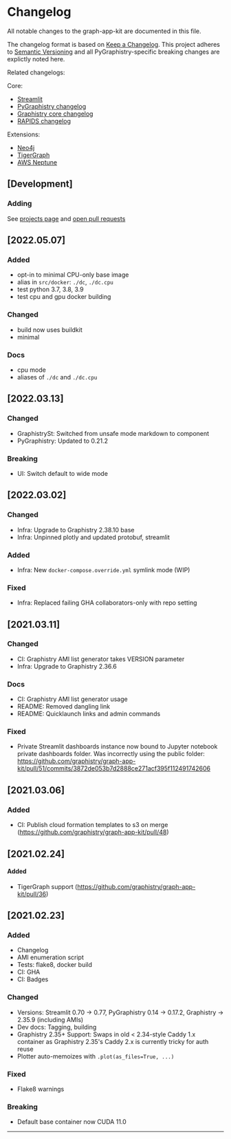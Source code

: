 # Changelog

All notable changes to the graph-app-kit are documented in this file.

The changelog format is based on [Keep a Changelog](https://keepachangelog.com/en/1.0.0/). This project adheres to [Semantic Versioning](https://semver.org/spec/v2.0.0.html) and all PyGraphistry-specific breaking changes are explictly noted here.

Related changelogs:

Core:
* [Streamlit](https://docs.streamlit.io/en/stable/changelog.html)
* [PyGraphistry changelog](https://github.com/graphistry/pygraphistry/blob/master/CHANGELOG.md)
* [Graphistry core changelog](https://graphistry.zendesk.com/hc/en-us/articles/360033184174-Enterprise-Release-List-Downloads)
* [RAPIDS changelog](https://github.com/rapidsai/cudf/releases)

Extensions:
* [Neo4j](https://neo4j.com/release-notes/)
* [TigerGraph](https://docs.tigergraph.com/faqs/change-log-1)
* [AWS Neptune](https://docs.aws.amazon.com/neptune/latest/userguide/doc-history.html)

## [Development]

### Adding

See [projects page](https://github.com/graphistry/graph-app-kit/projects) and [open pull requests](https://github.com/graphistry/graph-app-kit/pulls)

## [2022.05.07]

### Added

* opt-in to minimal CPU-only base image 
* alias in `src/docker`: `./dc`, `./dc.cpu`
* test python 3.7, 3.8, 3.9
* test cpu and gpu docker building

### Changed

* build now uses buildkit
* minimal

### Docs

* cpu mode
* aliases of `./dc` and `./dc.cpu`

## [2022.03.13]

### Changed

* GraphistrySt: Switched from unsafe mode markdown to component
* PyGraphistry: Updated to 0.21.2

### Breaking

* UI: Switch default to wide mode


## [2022.03.02]

### Changed

* Infra: Upgrade to Graphistry 2.38.10 base
* Infra: Unpinned plotly and updated protobuf, streamlit

### Added

* Infra: New `docker-compose.override.yml` symlink mode (WIP)

### Fixed

* Infra: Replaced failing GHA collaborators-only with repo setting

## [2021.03.11]

### Changed

* CI: Graphistry AMI list generator takes VERSION parameter
* Infra: Upgrade to Graphistry 2.36.6

### Docs

* CI: Graphistry AMI list generator usage
* README: Removed dangling link
* README: Quicklaunch links and admin commands

### Fixed

* Private Streamlit dashboards instance now bound to Jupyter notebook private dashboards folder. Was incorrectly using the public folder: https://github.com/graphistry/graph-app-kit/pull/51/commits/3872de053b7d2888ce271acf395f112491742606

## [2021.03.06]

### Added

* CI: Publish cloud formation templates to s3 on merge (https://github.com/graphistry/graph-app-kit/pull/48)

## [2021.02.24]

#### Added

* TigerGraph support (https://github.com/graphistry/graph-app-kit/pull/36)

## [2021.02.23]

### Added

* Changelog
* AMI enumeration script
* Tests: flake8, docker build
* CI: GHA
* CI: Badges

### Changed

* Versions: Streamlit 0.70 -> 0.77, PyGraphistry 0.14 -> 0.17.2, Graphistry -> 2.35.9 (including AMIs)
* Dev docs: Tagging, building
* Graphistry 2.35+ Support: Swaps in old < 2.34-style Caddy 1.x container as Graphistry 2.35's Caddy 2.x is currently tricky for auth reuse
* Plotter auto-memoizes with `.plot(as_files=True, ...)`

### Fixed

* Flake8 warnings

### Breaking

* Default base container now CUDA 11.0

---
